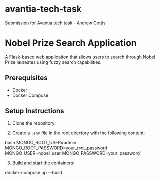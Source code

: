 # avantia-tech-task
Submission for Avantia tech task - Andrew Cottis

# Nobel Prize Search Application

A Flask-based web application that allows users to search through Nobel Prize laureates using fuzzy search capabilities.

## Prerequisites

- Docker
- Docker Compose

## Setup Instructions

1. Clone the repository:

2. Create a `.env` file in the root directory with the following content:

bash
MONGO_ROOT_USER=admin
MONGO_ROOT_PASSWORD=your_root_password
MONGO_USER=nobel_user
MONGO_PASSWORD=your_password


3. Build and start the containers:

docker-compose up --build